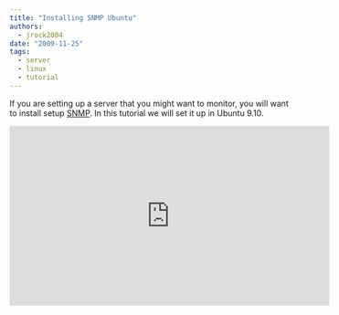 ```yaml
---
title: "Installing SNMP Ubuntu"
authors:
  - jrock2004
date: "2009-11-25"
tags:
  - server
  - linux
  - tutorial
---
```


If you are setting up a server that you might want to monitor, you will want to install setup [SNMP](http://www.net-snmp.org/). In this tutorial we will set it up in Ubuntu 9.10.

<iframe width="560" height="315" src="https://www.youtube.com/embed/hY9TjQG4mRs" frameborder="0" allow="accelerometer; autoplay; encrypted-media; gyroscope; picture-in-picture" allowfullscreen></iframe>
